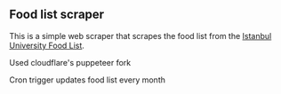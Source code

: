 ## Food list scraper

This is a simple web scraper that scrapes the food list from the [Istanbul University Food List](https://sks.iuc.edu.tr/tr/yemeklistesi).

Used cloudflare's puppeteer fork

Cron trigger updates food list every month
